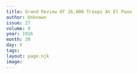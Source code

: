 ```yaml
---
title: Grand Review Of 26,000 Troops At El Paso
author: Unknown
issue: 27
volume: 9
year: 1916
month: 39
day: V
tags:
layout: page.njk
image:
---
```





